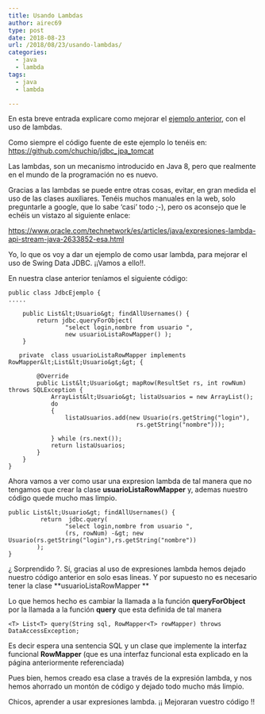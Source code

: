 ```yaml
---
title: Usando Lambdas
author: airec69
type: post
date: 2018-08-23
url: /2018/08/23/usando-lambdas/
categories:
  - java
  - lambda
tags:
  - java
  - lambda

---
```

En esta breve entrada explicare como mejorar el [ejemplo anterior][1], con el uso de lambdas.
 <!--more--> 

Como siempre el código fuente de este ejemplo lo tenéis en: <a href="https://github.com/chuchip/jdbc_jpa_tomcat" target="_blank" rel="noopener">https://github.com/chuchip/jdbc_jpa_tomcat</a>

Las lambdas, son un mecanismo introducido en Java 8, pero que realmente en el mundo de la programación no es nuevo.

Gracias a las lambdas se puede entre otras cosas, evitar, en gran medida el uso de las clases auxiliares. Tenéis muchos manuales en la web, solo preguntarle a google, que lo sabe &#8216;casi&#8217; todo ;-), pero os aconsejo que le echéis un vistazo al siguiente enlace:

<a href="https://www.oracle.com/technetwork/es/articles/java/expresiones-lambda-api-stream-java-2633852-esa.html" target="_blank" rel="noopener">https://www.oracle.com/technetwork/es/articles/java/expresiones-lambda-api-stream-java-2633852-esa.html</a>

Yo, lo que os voy a dar un ejemplo de como usar lambda, para mejorar el uso de Swing Data JDBC. ¡¡Vamos a ello!!.

En nuestra clase anterior teníamos el siguiente código:

```
public class JdbcEjemplo {
.....
       
    public List&lt;Usuario&gt; findAllUsernames() {
        return jdbc.queryForObject(
                "select login,nombre from usuario ",
                new usuarioListaRowMapper() );
    }
   
   private  class usuarioListaRowMapper implements RowMapper&lt;List&lt;Usuario&gt;&gt; {

        @Override
        public List&lt;Usuario&gt; mapRow(ResultSet rs, int rowNum) throws SQLException {
            ArrayList&lt;Usuario&gt; listaUsuarios = new ArrayList();
            do
            {
                listaUsuarios.add(new Usuario(rs.getString("login"),
                                    rs.getString("nombre")));

            } while (rs.next());
            return listaUsuarios;
        }
    }
}
```


Ahora vamos a ver como usar una expresion lambda de tal manera que no tengamos que crear la clase **usuarioListaRowMapper** y, ademas nuestro código quede mucho mas limpio.

```
public List&lt;Usuario&gt; findAllUsernames() {
         return  jdbc.query(
                "select login,nombre from usuario ",
                (rs, rowNum) -&gt; new Usuario(rs.getString("login"),rs.getString("nombre"))
        );
}
```


¿ Sorprendido ?. Sí, gracias al uso de expresiones lambda hemos dejado nuestro código anterior en solo esas lineas. Y por supuesto no es necesario tener la clase **usuarioListaRowMapper **

Lo que hemos hecho es cambiar la llamada a la función **queryForObject** por la llamada a la función **query** que esta definida de tal manera

```
<T> List<T> query(String sql, RowMapper<T> rowMapper) throws DataAccessException;
```


Es decir espera una sentencia SQL y un clase que implemente la interfaz funcional **RowMapper** (que es una interfaz funcional esta explicado en la página anteriormente referenciada)

Pues bien, hemos creado esa clase a través de la expresión lambda, y nos hemos ahorrado un montón de código y dejado todo mucho más limpio.

Chicos, aprender a usar expresiones lambda. ¡¡ Mejoraran vuestro código !!

 [1]: /2018/08/22/acceso-a-base-de-datos-con-jdbc-spring/